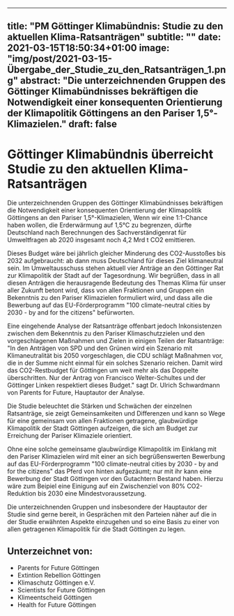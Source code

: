 
---
title: "PM Göttinger Klimabündnis: Studie zu den aktuellen Klima-Ratsanträgen"
subtitle: ""
date: 2021-03-15T18:50:34+01:00
image: "img/post/2021-03-15-Übergabe_der_Studie_zu_den_Ratsanträgen_1.png"
abstract: "Die unterzeichnenden Gruppen des Göttinger Klimabündnisses bekräftigen die Notwendigkeit einer konsequenten Orientierung der Klimapolitik Göttingens an den Pariser 1,5°-Klimazielen."
draft: false
---

# Göttinger Klimabündnis überreicht Studie zu den aktuellen Klima-Ratsanträgen

Die unterzeichnenden Gruppen des Göttinger Klimabündnisses bekräftigen die Notwendigkeit einer
konsequenten Orientierung der Klimapolitik Göttingens an den Pariser 1,5°-Klimazielen, Wenn wir eine
1:1-Chance haben wollen, die Erderwärmung auf 1,5°C zu begrenzen, dürfte Deutschland nach
Berechnungen des Sachverständigenrat für Umweltfragen ab 2020 insgesamt noch 4,2 Mrd t CO2
emittieren. 

Dieses Budget wäre bei jährlich gleicher Minderung des CO2-Ausstoßes bis 2032
aufgebraucht: ab dann muss Deutschland für dieses Ziel klimaneutral sein.
Im Umweltausschuss stehen aktuell vier Anträge an den Göttinger Rat zur Klimapolitik der Stadt auf der
Tagesordnung. Wir begrüßen, dass in all diesen Anträgen die herausragende Bedeutung des Themas
Klima für unser aller Zukunft betont wird, dass von allen Fraktionen und Gruppen ein Bekenntnis zu den
Pariser Klimazielen formuliert wird, und dass alle die Bewerbung auf das EU-Förderprogramm "100
climate-neutral cities by 2030 - by and for the citizens" befürworten.

Eine eingehende Analyse der Ratsanträge offenbart jedoch Inkonsistenzen zwischen dem Bekenntnis zu
den Pariser Klimaschutzzielen und den vorgeschlagenen Maßnahmen und Zielen in einigen Teilen der
Ratsanträge: "In den Anträgen von SPD und den Grünen wird ein Szenario mit Klimaneutralität bis 2050
vorgeschlagen, die CDU schlägt Maßnahmen vor, die in der Summe nicht einmal für ein solches Szenario
reichen. Damit wird das CO2-Restbudget für Göttingen um weit mehr als das Doppelte überschritten.
Nur der Antrag von Francisco Welter-Schultes und der Göttinger Linken respektiert dieses Budget." sagt
Dr. Ulrich Schwardmann von Parents for Future, Hauptautor der Analyse.

Die Studie beleuchtet die Stärken und Schwächen der einzelnen Ratsanträge, sie zeigt Gemeinsamkeiten
und Differenzen und kann so Wege für eine gemeinsam von allen Fraktionen getragene, glaubwürdige
Klimapolitik der Stadt Göttingen aufzeigen, die sich am Budget zur Erreichung der Pariser Klimaziele
orientiert.

Ohne eine solche gemeinsame glaubwürdige Klimapolitik im Einklang mit den Pariser Klimazielen wird
mit einer an sich begrüßenswerten Bewerbung auf das EU-Förderprogramm "100 climate-neutral cities
by 2030 - by and for the citizens" das Pferd von hinten aufgezäumt; nur mit ihr kann eine Bewerbung der
Stadt Göttingen vor den Gutachtern Bestand haben. Hierzu wäre zum Beipiel eine Einigung auf ein
Zwischenziel von 80% CO2-Reduktion bis 2030 eine Mindestvoraussetzung.

Die unterzeichnenden Gruppen und insbesondere der Hauptautor der Studie sind gerne bereit, in
Gesprächen mit den Parteien näher auf die in der Studie erwähnten Aspekte einzugehen und so eine
Basis zu einer von allen getragenen Klimapolitik für die Stadt Göttingen zu legen.


## Unterzeichnet von:

- Parents for Future Göttingen
- Extintion Rebellion Göttingen
- Klimaschutz Göttingen e.V.
- Scientists for Future Göttingen
- Klimeentscheid Göttingen
- Health for Future Göttingen




